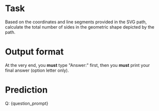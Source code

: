 # Task
Based on the coordinates and line segments provided in the SVG path, calculate the total number of sides in the geometric shape depicted by the path.

# Output format
At the very end, you **must** type "Answer:" first, then you **must** print your final answer (option letter only).

# Prediction
Q: {question_prompt}